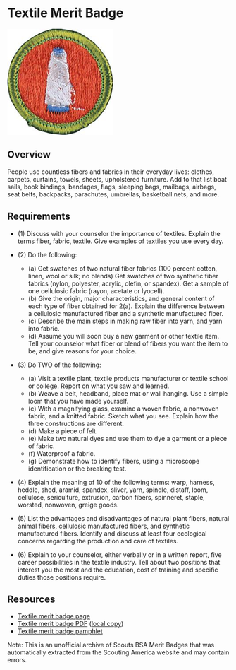 

# Textile Merit Badge

![Textile Merit Badge](images/textile-merit-badge.jpg)

## Overview



People use countless fibers and fabrics in their everyday lives: clothes, carpets, curtains, towels, sheets, upholstered furniture. Add to that list boat sails, book bindings, bandages, flags, sleeping bags, mailbags, airbags, seat belts, backpacks, parachutes, umbrellas, basketball nets, and more.

## Requirements

* (1) Discuss with your counselor the importance of textiles. Explain the terms fiber, fabric, textile. Give examples of textiles you use every day.
* (2) Do the following:
    * (a) Get swatches of two natural fiber fabrics (100 percent cotton, linen, wool or silk; no blends) Get swatches of two synthetic fiber fabrics (nylon, polyester, acrylic, olefin, or spandex). Get a sample of one cellulosic fabric (rayon, acetate or lyocell).
    * (b) Give the origin, major characteristics, and general content of each type of fiber obtained for 2(a). Explain the difference between a cellulosic manufactured fiber and a synthetic manufactured fiber.
    * (c) Describe the main steps in making raw fiber into yarn, and yarn into fabric.
    * (d) Assume you will soon buy a new garment or other textile item. Tell your counselor what fiber or blend of fibers you want the item to be, and give reasons for your choice.


* (3) Do TWO of the following:
    * (a) Visit a textile plant, textile products manufacturer or textile school or college. Report on what you saw and learned.
    * (b) Weave a belt, headband, place mat or wall hanging. Use a simple loom that you have made yourself.
    * (c) With a magnifying glass, examine a woven fabric, a nonwoven fabric, and a knitted fabric. Sketch what you see. Explain how the three constructions are different.
    * (d) Make a piece of felt.
    * (e) Make two natural dyes and use them to dye a garment or a piece of fabric.
    * (f) Waterproof a fabric.
    * (g) Demonstrate how to identify fibers, using a microscope identification or the breaking test.


* (4) Explain the meaning of 10 of the following terms: warp, harness, heddle, shed, aramid, spandex, sliver, yarn, spindle, distaff, loom, cellulose, sericulture, extrusion, carbon fibers, spinneret, staple, worsted, nonwoven, greige goods.
* (5) List the advantages and disadvantages of natural plant fibers, natural animal fibers, cellulosic manufactured fibers, and synthetic manufactured fibers. Identify and discuss at least four ecological concerns regarding the production and care of textiles.
* (6) Explain to your counselor, either verbally or in a written report, five career possibilities in the textile industry. Tell about two positions that interest you the most and the education, cost of training and specific duties those positions require.


## Resources

- [Textile merit badge page](https://www.scouting.org/merit-badges/textile/)
- [Textile merit badge PDF](https://filestore.scouting.org/filestore/Merit_Badge_ReqandRes/Textile.pdf) ([local copy](files/textile-merit-badge.pdf))
- [Textile merit badge pamphlet](None)

Note: This is an unofficial archive of Scouts BSA Merit Badges that was automatically extracted from the Scouting America website and may contain errors.
